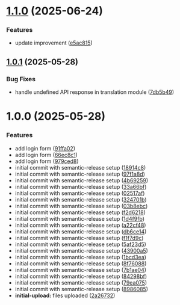 # [1.1.0](https://github.com/chaudhary-prateek/lang-api/compare/v1.0.1...v1.1.0) (2025-06-24)


### Features

* update improvement ([e5ac815](https://github.com/chaudhary-prateek/lang-api/commit/e5ac815b4b0ea67e99f2cfd0c1796fe84ebf1d97))

## [1.0.1](https://github.com/chaudhary-prateek/lang-api/compare/v1.0.0...v1.0.1) (2025-05-28)


### Bug Fixes

* handle undefined API response in translation module ([7db5b49](https://github.com/chaudhary-prateek/lang-api/commit/7db5b49abde04b382d4a0101614926d008056130))

# 1.0.0 (2025-05-28)


### Features

* add login form ([91ffa02](https://github.com/chaudhary-prateek/lang-api/commit/91ffa023874df2e32f782e0a1f54b1250f6dad81))
* add login form ([66ec8c1](https://github.com/chaudhary-prateek/lang-api/commit/66ec8c14441289c8026d28c033945e51027c3459))
* add login form ([979ced8](https://github.com/chaudhary-prateek/lang-api/commit/979ced86991879bd6e30f551c18ef6a89b7eacd9))
* initial commit with semantic-release setup ([18914c8](https://github.com/chaudhary-prateek/lang-api/commit/18914c826af39d227461342ab2ea640a686294b2))
* initial commit with semantic-release setup ([97f1a8d](https://github.com/chaudhary-prateek/lang-api/commit/97f1a8d33cbcfcb91d67665debc34e136a8f719f))
* initial commit with semantic-release setup ([4b69259](https://github.com/chaudhary-prateek/lang-api/commit/4b6925990e1b27532e4402f5c45e553877b4a640))
* initial commit with semantic-release setup ([33a66bf](https://github.com/chaudhary-prateek/lang-api/commit/33a66bfd8091816fe35a198b0f458b527c1e1848))
* initial commit with semantic-release setup ([02517af](https://github.com/chaudhary-prateek/lang-api/commit/02517af31304086fb58a160a4356dad4c9b44f90))
* initial commit with semantic-release setup ([324701b](https://github.com/chaudhary-prateek/lang-api/commit/324701b777778d61069a2bc0eb0674a197a5173a))
* initial commit with semantic-release setup ([03b8ebc](https://github.com/chaudhary-prateek/lang-api/commit/03b8ebcc96c492d0a45556c5cc40d2e6d4ff86d3))
* initial commit with semantic-release setup ([f2d6218](https://github.com/chaudhary-prateek/lang-api/commit/f2d62184e292a61fd2960ed7e77674a5992ac603))
* initial commit with semantic-release setup ([1d4f9fb](https://github.com/chaudhary-prateek/lang-api/commit/1d4f9fb9af4c98948bfaaed719470593f1493d23))
* initial commit with semantic-release setup ([a22cf48](https://github.com/chaudhary-prateek/lang-api/commit/a22cf48bb145a1968c7c1521b0cdccc19f245a8e))
* initial commit with semantic-release setup ([db6ce14](https://github.com/chaudhary-prateek/lang-api/commit/db6ce14d9bc6ba9060e6c5bba86cf98ae42abc90))
* initial commit with semantic-release setup ([f1f7d9c](https://github.com/chaudhary-prateek/lang-api/commit/f1f7d9c8a830c3462fa8d26cd7837bfae7b6f464))
* initial commit with semantic-release setup ([5af23d5](https://github.com/chaudhary-prateek/lang-api/commit/5af23d559ccb21b9f879497b7c4d5bcdc5be9bbb))
* initial commit with semantic-release setup ([43900a5](https://github.com/chaudhary-prateek/lang-api/commit/43900a5dd2cdad52abd2664ebb6ecfa00a632cf8))
* initial commit with semantic-release setup ([1bcd3ea](https://github.com/chaudhary-prateek/lang-api/commit/1bcd3ea0b024c927e94117eff3a9eef073cb02c8))
* initial commit with semantic-release setup ([8f76088](https://github.com/chaudhary-prateek/lang-api/commit/8f76088f375c719193b02823be4d1890b21ccd6e))
* initial commit with semantic-release setup ([7b1ae04](https://github.com/chaudhary-prateek/lang-api/commit/7b1ae0415d9f9a0edffe852dab3300e6a26c3280))
* initial commit with semantic-release setup ([84298bf](https://github.com/chaudhary-prateek/lang-api/commit/84298bff6bb59bd7aaa1539fe414423a6b856fea))
* initial commit with semantic-release setup ([79ea075](https://github.com/chaudhary-prateek/lang-api/commit/79ea075f21beadd323cdc694ae986fda017f803c))
* initial commit with semantic-release setup ([8986085](https://github.com/chaudhary-prateek/lang-api/commit/8986085b7e614a3b338f62fcc323a8e4973a456f))
* **initial-upload:** files uploaded ([2a26732](https://github.com/chaudhary-prateek/lang-api/commit/2a267324ab1d140e3e4622b6a0d4f9157d8c689d))
